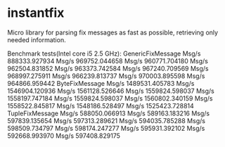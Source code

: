instantfix
==========

Micro library for parsing fix messages as fast as possible, retrieving only needed information.

Benchmark tests(Intel core i5 2.5 GHz):
GenericFixMessage
Msg/s 888333.927934
Msg/s 969752.044658
Msg/s 960771.704180
Msg/s 962504.831852
Msg/s 963373.742584
Msg/s 967240.709569
Msg/s 968997.275911
Msg/s 966239.813737
Msg/s 970003.895598
Msg/s 964866.959442
ByteFixMessage
Msg/s 1489531.405783
Msg/s 1546904.120936
Msg/s 1561128.526646
Msg/s 1559824.598037
Msg/s 1558197.747184
Msg/s 1559824.598037
Msg/s 1560802.340159
Msg/s 1558522.845817
Msg/s 1548186.528497
Msg/s 1525423.728814
TupleFixMessage
Msg/s 588050.066913
Msg/s 589163.183216
Msg/s 597839.135654
Msg/s 597313.289621
Msg/s 594035.785288
Msg/s 598509.734797
Msg/s 598174.247277
Msg/s 595931.392102
Msg/s 592668.993970
Msg/s 597408.829175
